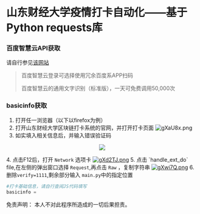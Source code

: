 # 山东财经大学疫情打卡自动化——基于Python requests库
### 百度智慧云API获取
请自行参见[该网站](https://cloud.baidu.com/doc/OCR/s/dk3iqnq51)
> 百度智慧云登录可选择使用冗余百度系APP扫码
> 
> 百度智慧云的通用文字识别（标准版），一天可免费调用50,000次

### basicinfo获取
1. 打开任一浏览器（以下以firefox为例）
2. 打开山东财经大学区块链打卡系统的官网，并打开打卡页面 ![gXaU8x.png](https://z3.ax1x.com/2021/05/23/gXaU8x.png)
3. 如实填入相关信息后，并输入错误验证码 
<p align="center">
  <img src="https://z3.ax1x.com/2021/05/23/gXajMT.png" />
</p>
4. 点击F12后，打开 <code>Network</code> 选项卡 
<a href="https://imgtu.com/i/gXd2TJ"><img src="https://z3.ax1x.com/2021/05/23/gXd2TJ.png" alt="gXd2TJ.png" border="0" /></a>
5. 点击 `handle_ext_do` file,在左侧的弹出窗口选择 <code>Request</code>,再点击 <code>Raw</code> ，复制字符串
<a href="https://imgtu.com/i/gXwi7Q"><img src="https://z3.ax1x.com/2021/05/23/gXwi7Q.png" alt="gXwi7Q.png" border="0" /></a>
6. 删除<code>verify=1111</code>,剩余部分输入 <code>main.py</code>中的指定位置

```python
#打卡基础信息，请自行查阅JS代码填写
basicinfo = 

```

免责声明：
本人不对此程序所造成的一切后果担责。
